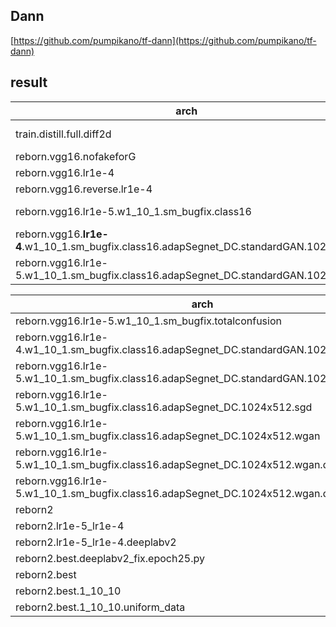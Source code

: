 
## Dann

[https://github.com/pumpikano/tf-dann](https://github.com/pumpikano/tf-dann)


## result

|arch|result|
|---|----|
|train.distill.full.diff2d|first epoch can reach 19|
reborn.vgg16.nofakeforG|epoch8:1,terminated|
reborn.vgg16.lr1e-4|epoch4=1,terminated|
reborn.vgg16.reverse.lr1e-4|epoch16:=8,terminated|
reborn.vgg16.lr1e-5.w1_10_1.sm_bugfix.class16|epoch26=18,up and down, terminated|
reborn.vgg16.**lr1e-4**.w1_10_1.sm_bugfix.class16.adapSegnet_DC.standardGAN.1024x512|epoch10=20,up and down,terminated|reborn.vgg16.**lr1e-4**.w1_10_1.sm_bugfix.class16.adapSegnet_DC.1024x512|epoch10=22,terminated|
reborn.vgg16.lr1e-5.w1_10_1.sm_bugfix.class16.adapSegnet_DC.standardGAN.1024x512|largest=28, but is unstable, terminated|

|arch|1024x512 mIoU|2048x1024 mIoU|
|---|----|----|
|reborn.vgg16.lr1e-5.w1_10_1.sm_bugfix.totalconfusion|22|17.82
reborn.vgg16.lr1e-4.w1_10_1.sm_bugfix.class16.adapSegnet_DC.standardGAN.1024x512|23.93|20.57|
reborn.vgg16.lr1e-5.w1_10_1.sm_bugfix.class16.adapSegnet_DC.standardGAN.1024x512|28.45|19.72|
reborn.vgg16.lr1e-5.w1_10_1.sm_bugfix.class16.adapSegnet_DC.1024x512.sgd|30.57|26.18|
reborn.vgg16.lr1e-5.w1_10_1.sm_bugfix.class16.adapSegnet_DC.1024x512.wgan|29.70|27.45|
reborn.vgg16.lr1e-5.w1_10_1.sm_bugfix.class16.adapSegnet_DC.1024x512.wgan.d_mse|28.54|28.21|
reborn.vgg16.lr1e-5.w1_10_1.sm_bugfix.class16.adapSegnet_DC.1024x512.wgan.d_mse.dstep1|30.95|28.88|
reborn2||26.28|
reborn2.lr1e-5_lr1e-4||24.7
reborn2.lr1e-5_lr1e-4.deeplabv2||epoch1=5%,terminated
|reborn2.best.deeplabv2_fix.epoch25.py|epoch2=4%,terminated|
reborn2.best||**29.7**
reborn2.best.1_10_10||epoch1=9.8,final 16.36|
reborn2.best.1_10_10.uniform_data||epoch1=6,terminated|
